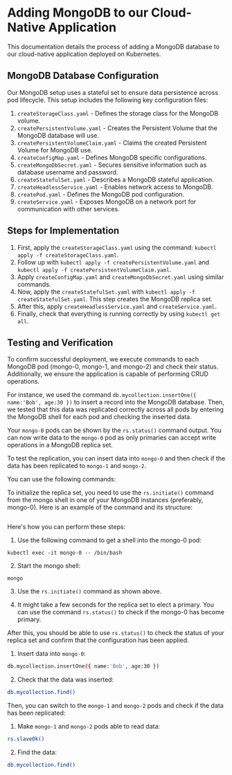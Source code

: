 # Adding MongoDB to our Cloud-Native Application

This documentation details the process of adding a MongoDB database to our cloud-native application deployed on Kubernetes.

## MongoDB Database Configuration

Our MongoDB setup uses a stateful set to ensure data persistence across pod lifecycle. This setup includes the following key configuration files:

1. `createStorageClass.yaml` - Defines the storage class for the MongoDB volume.
2. `createPersistentVolume.yaml` - Creates the Persistent Volume that the MongoDB database will use.
3. `createPersistentVolumeClaim.yaml` - Claims the created Persistent Volume for MongoDB use.
4. `createConfigMap.yaml` - Defines MongoDB specific configurations.
5. `createMongoDbSecret.yaml` - Secures sensitive information such as database username and password.
6. `createStatefulSet.yaml` - Describes a MongoDB stateful application.
7. `createHeadlessService.yaml` - Enables network access to MongoDB.
8. `createPod.yaml` - Defines the MongoDB pod configuration.
9. `createService.yaml` - Exposes MongoDB on a network port for communication with other services.

## Steps for Implementation

1. First, apply the `createStorageClass.yaml` using the command: `kubectl apply -f createStorageClass.yaml`.
2. Follow up with `kubectl apply -f createPersistentVolume.yaml` and `kubectl apply -f createPersistentVolumeClaim.yaml`.
3. Apply `createConfigMap.yaml` and `createMongoDbSecret.yaml` using similar commands.
4. Now, apply the `createStatefulSet.yaml` with `kubectl apply -f createStatefulSet.yaml`. This step creates the MongoDB replica set.
5. After this, apply `createHeadlessService.yaml` and `createService.yaml`.
6. Finally, check that everything is running correctly by using `kubectl get all`.

## Testing and Verification

To confirm successful deployment, we execute commands to each MongoDB pod (mongo-0, mongo-1, and mongo-2) and check their status. Additionally, we ensure the application is capable of performing CRUD operations.

For instance, we used the command `db.mycollection.insertOne({ name:'Bob', age:30 })` to insert a record into the MongoDB database. Then, we tested that this data was replicated correctly across all pods by entering the MongoDB shell for each pod and checking the inserted data.

Your `mongo-0` pods can be shown by the `rs.status()` command output. You can now write data to the `mongo-0` pod as only primaries can accept write operations in a MongoDB replica set.

To test the replication, you can insert data into `mongo-0` and then check if the data has been replicated to `mongo-1` and `mongo-2`.

You can use the following commands:

To initialize the replica set, you need to use the `rs.initiate()` command from the mongo shell in one of your MongoDB instances (preferably, mongo-0). Here is an example of the command and its structure:

```sell

```

Here's how you can perform these steps:

1. Use the following command to get a shell into the mongo-0 pod:

```shell
kubectl exec -it mongo-0 -- /bin/bash
```

2. Start the mongo shell:

```shell
mongo
```

3. Use the `rs.initiate()` command as shown above.

4. It might take a few seconds for the replica set to elect a primary. You can use the command `rs.status()` to check if the mongo-0 has become primary.


After this, you should be able to use `rs.status()` to check the status of your replica set and confirm that the configuration has been applied.

1. Insert data into `mongo-0`:

```bash
db.mycollection.insertOne({ name:'Bob', age:30 })
```

2. Check that the data was inserted:

```bash
db.mycollection.find()
```

Then, you can switch to the `mongo-1` and `mongo-2` pods and check if the data has been replicated:

1. Make `mongo-1` and `mongo-2` pods able to read data:

```bash
rs.slaveOk()
```

2. Find the data:

```bash
db.mycollection.find()
```
